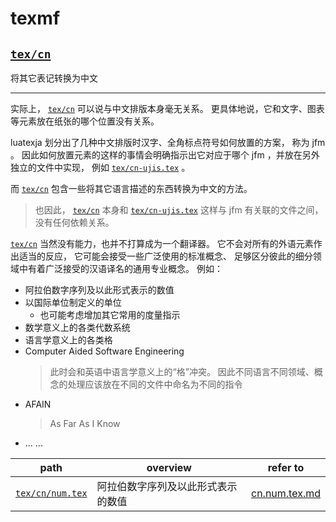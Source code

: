 # texmf

## [`tex/cn`](tex/cn)

将其它表记转换为中文

---

实际上，
[`tex/cn`](tex/cn)
可以说与中文排版本身毫无关系。
更具体地说，它和文字、图表等元素放在纸张的哪个位置没有关系。

luatexja 划分出了几种中文排版时汉字、全角标点符号如何放置的方案， 称为 jfm 。
因此如何放置元素的这样的事情会明确指示出它对应于哪个 jfm ，并放在另外独立的文件中实现，
例如 [`tex/cn-ujis.tex`](tex/cn-ujis.tex) 。

而 [`tex/cn`](tex/cn) 包含一些将其它语言描述的东西转换为中文的方法。

> 也因此， [`tex/cn`](tex/cn) 本身和 [`tex/cn-ujis.tex`](tex/cn-ujis.tex)
> 这样与 jfm 有关联的文件之间，没有任何依赖关系。

[`tex/cn`](tex/cn) 当然没有能力，也并不打算成为一个翻译器。
它不会对所有的外语元素作出适当的反应，
它可能会接受一些广泛使用的标准概念、
足够区分彼此的细分领域中有着广泛接受的汉语译名的通用专业概念。
例如：
- 阿拉伯数字序列及以此形式表示的数值
- 以国际单位制定义的单位
	- 也可能考虑增加其它常用的度量指示
- 数学意义上的各类代数系统
- 语言学意义上的各类格
- Computer Aided Software Engineering
	> 此时会和英语中语言学意义上的“格”冲突。
	> 因此不同语言不同领域、概念的处理应该放在不同的文件中命名为不同的指令
- AFAIN
	> As Far As I Know
- ... ...

| path | overview | refer to |
| - | - | - |
| [`tex/cn/num.tex`](tex/cn/num.tex) | 阿拉伯数字序列及以此形式表示的数值 | [cn.num.tex.md](cn.num.tex.md) |
